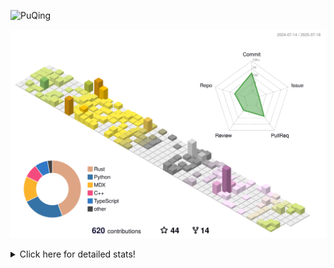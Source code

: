 ![PuQing](https://user-images.githubusercontent.com/27223114/171565019-9a56fae6-b08b-421f-99db-7e830da42371.png)

![](./profile-3d-contrib/profile-season-animate.svg)

<details>
<summary>Click here for detailed stats!</summary>

<!--START_SECTION:waka-->
![Lines of code](https://img.shields.io/badge/From%20Hello%20World%20I%27ve%20Written-2.3%20million%20lines%20of%20code-blue)

**🐱 My GitHub Data** 

> 📦 453.1 kB Used in GitHub's Storage 
 > 
> 🏆 293 Contributions in the Year 2025
 > 
> 🚫 Not Opted to Hire
 > 
> 📜 40 Public Repositories 
 > 
> 🔑 34 Private Repositories 
 > 
**I'm an Early 🐤** 

```text
🌞 Morning                922 commits         ███░░░░░░░░░░░░░░░░░░░░░░   10.56 % 
🌆 Daytime                3726 commits        ███████████░░░░░░░░░░░░░░   42.70 % 
🌃 Evening                1990 commits        ██████░░░░░░░░░░░░░░░░░░░   22.80 % 
🌙 Night                  2089 commits        ██████░░░░░░░░░░░░░░░░░░░   23.94 % 
```


📊 **This Week I Spent My Time On** 

```text
💬 Programming Languages: 
Surfing                  21 hrs 25 mins      ████████████░░░░░░░░░░░░░   48.97 % 
Chat                     10 hrs 56 mins      ██████░░░░░░░░░░░░░░░░░░░   25.02 % 
Python                   5 hrs 48 mins       ███░░░░░░░░░░░░░░░░░░░░░░   13.26 % 
ShellSession             2 hrs 48 mins       ██░░░░░░░░░░░░░░░░░░░░░░░   06.42 % 
Swift                    1 hr 4 mins         █░░░░░░░░░░░░░░░░░░░░░░░░   02.46 % 

🔥 Editors: 
Arc                      21 hrs 25 mins      ████████████░░░░░░░░░░░░░   48.97 % 
WeChat                   9 hrs 51 mins       ██████░░░░░░░░░░░░░░░░░░░   22.55 % 
VS Code                  6 hrs 29 mins       ████░░░░░░░░░░░░░░░░░░░░░   14.85 % 
Ghostty                  2 hrs 50 mins       ██░░░░░░░░░░░░░░░░░░░░░░░   06.49 % 
Telegram                 1 hr 4 mins         █░░░░░░░░░░░░░░░░░░░░░░░░   02.47 % 

💻 Operating System: 
Mac                      37 hrs 28 mins      █████████████████████░░░░   85.70 % 
Linux                    3 hrs 16 mins       ██░░░░░░░░░░░░░░░░░░░░░░░   07.50 % 
WSL                      2 hrs 58 mins       ██░░░░░░░░░░░░░░░░░░░░░░░   06.80 % 
```


<!--END_SECTION:waka-->
</details>
